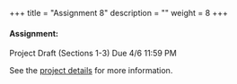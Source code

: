 +++
title = "Assignment 8"
description = ""
weight = 8
+++

#### Assignment:
Project Draft (Sections 1-3) Due 4/6 11:59 PM

See the [project details](http://rpi.analyticsdojo.com/mgmt6560-sp18/project1/) for more information. 
